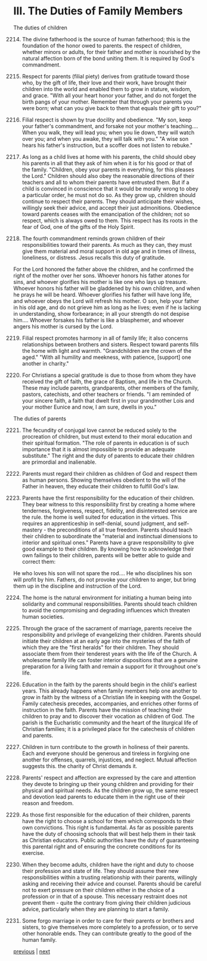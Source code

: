 # III. The Duties of Family Members

The duties of children

2214. The divine fatherhood is the source of human fatherhood; this is the foundation of the honor owed to parents. the respect of children, whether minors or adults, for their father and mother is nourished by the natural affection born of the bond uniting them. It is required by God's commandment.

2215. Respect for parents (filial piety) derives from gratitude toward those who, by the gift of life, their love and their work, have brought their children into the world and enabled them to grow in stature, wisdom, and grace. "With all your heart honor your father, and do not forget the birth pangs of your mother. Remember that through your parents you were born; what can you give back to them that equals their gift to you?"

2216. Filial respect is shown by true docility and obedience. "My son, keep your father's commandment, and forsake not your mother's teaching.... When you walk, they will lead you; when you lie down, they will watch over you; and when you awake, they will talk with you." "A wise son hears his father's instruction, but a scoffer does not listen to rebuke."

2217. As long as a child lives at home with his parents, the child should obey his parents in all that they ask of him when it is for his good or that of the family. "Children, obey your parents in everything, for this pleases the Lord." Children should also obey the reasonable directions of their teachers and all to whom their parents have entrusted them. But if a child is convinced in conscience that it would be morally wrong to obey a particular order, he must not do so. As they grow up, children should continue to respect their parents. They should anticipate their wishes, willingly seek their advice, and accept their just admonitions. Obedience toward parents ceases with the emancipation of the children; not so respect, which is always owed to them. This respect has its roots in the fear of God, one of the gifts of the Holy Spirit.

2218. The fourth commandment reminds grown children of their responsibilities toward their parents. As much as they can, they must give them material and moral support in old age and in times of illness, loneliness, or distress. Jesus recalls this duty of gratitude.

For the Lord honored the father above the children, and he confirmed the right of the mother over her sons. Whoever honors his father atones for sins, and whoever glorifies his mother is like one who lays up treasure. Whoever honors his father will be gladdened by his own children, and when he prays he will be heard. Whoever glorifies his father will have long life, and whoever obeys the Lord will refresh his mother. O son, help your father in his old age, and do not grieve him as long as he lives; even if he is lacking in understanding, show forbearance; in all your strength do not despise him.... Whoever forsakes his father is like a blasphemer, and whoever angers his mother is cursed by the Lord.

2219. Filial respect promotes harmony in all of family life; it also concerns relationships between brothers and sisters. Respect toward parents fills the home with light and warmth. "Grandchildren are the crown of the aged." "With all humility and meekness, with patience, [support] one another in charity."

2220. For Christians a special gratitude is due to those from whom they have received the gift of faith, the grace of Baptism, and life in the Church. These may include parents, grandparents, other members of the family, pastors, catechists, and other teachers or friends. "I am reminded of your sincere faith, a faith that dwelt first in your grandmother Lois and your mother Eunice and now, I am sure, dwells in you."

The duties of parents

2221. The fecundity of conjugal love cannot be reduced solely to the procreation of children, but must extend to their moral education and their spiritual formation. "The role of parents in education is of such importance that it is almost impossible to provide an adequate substitute." The right and the duty of parents to educate their children are primordial and inalienable.

2222. Parents must regard their children as children of God and respect them as human persons. Showing themselves obedient to the will of the Father in heaven, they educate their children to fulfill God's law.

2223. Parents have the first responsibility for the education of their children. They bear witness to this responsibility first by creating a home where tenderness, forgiveness, respect, fidelity, and disinterested service are the rule. the home is well suited for education in the virtues. This requires an apprenticeship in self-denial, sound judgment, and self-mastery - the preconditions of all true freedom. Parents should teach their children to subordinate the "material and instinctual dimensions to interior and spiritual ones." Parents have a grave responsibility to give good example to their children. By knowing how to acknowledge their own failings to their children, parents will be better able to guide and correct them:

He who loves his son will not spare the rod.... He who disciplines his son will profit by him. Fathers, do not provoke your children to anger, but bring them up in the discipline and instruction of the Lord.

2224. The home is the natural environment for initiating a human being into solidarity and communal responsibilities. Parents should teach children to avoid the compromising and degrading influences which threaten human societies.

2225. Through the grace of the sacrament of marriage, parents receive the responsibility and privilege of evangelizing their children. Parents should initiate their children at an early age into the mysteries of the faith of which they are the "first heralds" for their children. They should associate them from their tenderest years with the life of the Church. A wholesome family life can foster interior dispositions that are a genuine preparation for a living faith and remain a support for it throughout one's life.

2226. Education in the faith by the parents should begin in the child's earliest years. This already happens when family members help one another to grow in faith by the witness of a Christian life in keeping with the Gospel. Family catechesis precedes, accompanies, and enriches other forms of instruction in the faith. Parents have the mission of teaching their children to pray and to discover their vocation as children of God. The parish is the Eucharistic community and the heart of the liturgical life of Christian families; it is a privileged place for the catechesis of children and parents.

2227. Children in turn contribute to the growth in holiness of their parents. Each and everyone should be generous and tireless in forgiving one another for offenses, quarrels, injustices, and neglect. Mutual affection suggests this. the charity of Christ demands it.

2228. Parents' respect and affection are expressed by the care and attention they devote to bringing up their young children and providing for their physical and spiritual needs. As the children grow up, the same respect and devotion lead parents to educate them in the right use of their reason and freedom.

2229. As those first responsible for the education of their children, parents have the right to choose a school for them which corresponds to their own convictions. This right is fundamental. As far as possible parents have the duty of choosing schools that will best help them in their task as Christian educators. Public authorities have the duty of guaranteeing this parental right and of ensuring the concrete conditions for its exercise.

2230. When they become adults, children have the right and duty to choose their profession and state of life. They should assume their new responsibilities within a trusting relationship with their parents, willingly asking and receiving their advice and counsel. Parents should be careful not to exert pressure on their children either in the choice of a profession or in that of a spouse. This necessary restraint does not prevent them - quite the contrary from giving their children judicious advice, particularly when they are planning to start a family.

2231. Some forgo marriage in order to care for their parents or brothers and sisters, to give themselves more completely to a profession, or to serve other honorable ends. They can contribute greatly to the good of the human family.

[previous](https://github.com/Tenari/non-fiction/blob/master/catechism/__P7T.md) | [next](https://github.com/Tenari/non-fiction/blob/master/catechism/__P7V.md)